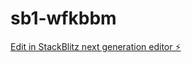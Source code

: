 # sb1-wfkbbm

[Edit in StackBlitz next generation editor ⚡️](https://stackblitz.com/~/github.com/RassouNguessan/sb1-wfkbbm)
